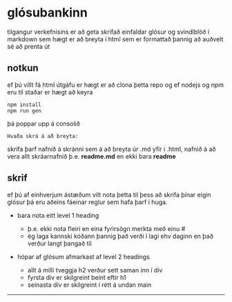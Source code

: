 # glósubankinn

tilgangur verkefnisins er að geta skrifað einfaldar glósur og svindlblöð í markdown sem hægt er að breyta í html sem er formattað þannig að auðvelt sé að prenta út

## notkun
ef þú villt fá html útgáfu er hægt er að clona þetta repo og ef nodejs og npm eru til staðar er hægt að keyra 

    npm install
    npm run gen

þá poppar upp á consolið

    Hvaða skrá á að breyta:

skrifa þarf nafnið á skránni sem á að breyta úr .md yfir í .html, nafnið á að vera allt skráarnafnið þ.e. **readme.md** en ekki bara **readme**

## skrif
ef þú af einhverjum ástæðum vilt nota þetta til þess að skrifa þínar eigin glósur þá eru aðeins fáeinar reglur sem hafa þarf í huga.
- bara nota eitt level 1 heading
    - þ.e. ekki nota fleiri en eina fyrirsögn merkta með einu #
    - ég laga kannski kóðann þannig það verði í lagi ehv daginn en það verður langt þangað til

- hópar af glósum afmarkast af level 2 headings
    - allt á milli tveggja h2 verður sett saman inn í div
    - fyrsta div er skilgreint beint eftir h1
    - seinasta div er skilgreint í rétt á undan main

---